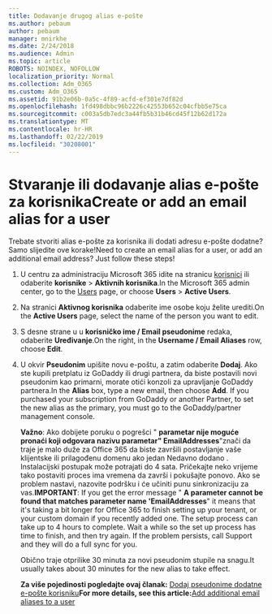 ```yaml
---
title: Dodavanje drugog alias e-pošte
ms.author: pebaum
author: pebaum
manager: mnirkhe
ms.date: 2/24/2018
ms.audience: Admin
ms.topic: article
ROBOTS: NOINDEX, NOFOLLOW
localization_priority: Normal
ms.collection: Adm_O365
ms.custom: Adm_O365
ms.assetid: 91b2e06b-0a5c-4f89-acfd-ef301e7df82d
ms.openlocfilehash: 1fd498dbbc96b2226c42553b652c04cfbb5e75ca
ms.sourcegitcommit: c003a5db7edc3a44fb5b31b46cd45f12b62d172a
ms.translationtype: MT
ms.contentlocale: hr-HR
ms.lasthandoff: 02/22/2019
ms.locfileid: "30208001"
---
```

# <a name="create-or-add-an-email-alias-for-a-user"></a><span data-ttu-id="29dc1-102">Stvaranje ili dodavanje alias e-pošte za korisnika</span><span class="sxs-lookup"><span data-stu-id="29dc1-102">Create or add an email alias for a user</span></span>

<span data-ttu-id="29dc1-p101">Trebate stvoriti alias e-pošte za korisnika ili dodati adresu e-pošte dodatne? Samo slijedite ove korake!</span><span class="sxs-lookup"><span data-stu-id="29dc1-p101">Need to create an email alias for a user, or add an additional email address? Just follow these steps!</span></span>
  
1. <span data-ttu-id="29dc1-105">U centru za administraciju Microsoft 365 idite na stranicu [korisnici](https://go.microsoft.com/fwlink/p/?linkid=834822) ili odaberite **korisnike** \> **Aktivnih korisnika**.</span><span class="sxs-lookup"><span data-stu-id="29dc1-105">In the Microsoft 365 admin center, go to the [Users](https://go.microsoft.com/fwlink/p/?linkid=834822) page, or choose **Users** \> **Active Users**.</span></span>
    
2. <span data-ttu-id="29dc1-106">Na stranici **Aktivnog korisnika** odaberite ime osobe koju želite urediti.</span><span class="sxs-lookup"><span data-stu-id="29dc1-106">On the **Active Users** page, select the name of the person you want to edit.</span></span> 
    
3. <span data-ttu-id="29dc1-107">S desne strane u u **korisničko ime / Email pseudonime** redaka, odaberite **Uređivanje**.</span><span class="sxs-lookup"><span data-stu-id="29dc1-107">On the right, in the **Username / Email Aliases** row, choose **Edit**.</span></span>
    
4. <span data-ttu-id="29dc1-p102">U okvir **Pseudonim** upišite novu e-poštu, a zatim odaberite **Dodaj**. Ako ste kupili pretplatu iz GoDaddy ili drugi partnera, da biste postavili novi pseudonim kao primarni, morate otići konzoli za upravljanje GoDaddy partnera.</span><span class="sxs-lookup"><span data-stu-id="29dc1-p102">In the **Alias** box, type a new email, then choose **Add**. If you purchased your subscription from GoDaddy or another Partner, to set the new alias as the primary, you must go to the GoDaddy/partner management console.</span></span> 
    
    <span data-ttu-id="29dc1-p103">**Važno**: Ako dobijete poruku o pogrešci " **parametar nije moguće pronaći koji odgovara nazivu parametar" EmailAddresses**"znači da traje je malo duže za Office 365 da biste završili postavljanje vaše klijentske ili prilagođenu domenu ako jedan Nedavno dodano . Instalacijski postupak može potrajati do 4 sata. Pričekajte neko vrijeme tako postaviti proces ima vremena da završi i pokušajte ponovo. Ako se problem nastavi, nazovite podršku i će učiniti punu sinkronizaciju za vas.</span><span class="sxs-lookup"><span data-stu-id="29dc1-p103">**IMPORTANT**: If you get the error message " **A parameter cannot be found that matches parameter name 'EmailAddresses**" it means that it's taking a bit longer for Office 365 to finish setting up your tenant, or your custom domain if you recently added one. The setup process can take up to 4 hours to complete. Wait a while so the set up process has time to finish, and then try again. If the problem persists, call Support and they will do a full sync for you.</span></span>
    
    <span data-ttu-id="29dc1-114">Obično traje otprilike 30 minuta za novi pseudonim stupile na snagu.</span><span class="sxs-lookup"><span data-stu-id="29dc1-114">It usually takes about 30 minutes for the new alias to take effect.</span></span>
    
    <span data-ttu-id="29dc1-115">**Za više pojedinosti pogledajte ovaj članak:** [Dodaj pseudonime dodatne e-pošte korisniku](https://support.office.com/article/Add-additional-email-aliases-to-a-user-0b0bd900-68b1-4bf5-808b-5d240a7739f4.aspx)</span><span class="sxs-lookup"><span data-stu-id="29dc1-115">**For more details, see this article:**[Add additional email aliases to a user](https://support.office.com/article/Add-additional-email-aliases-to-a-user-0b0bd900-68b1-4bf5-808b-5d240a7739f4.aspx)</span></span>
    

